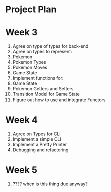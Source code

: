 # Project Plan

# Week 3
1. Agree on type of types for back-end 
2. Agree on types to represent:
  1. Pokemon
  2. Pokemon Types
  3. Pokemon Moves
  4. Game State
3. Implement functions for:
  1. Game State
  2. Pokemon Getters and Setters
  3. Transition Model for Game State
4. Figure out how to use and integrate Functors

# Week 4
1. Agree on Types for CLI
2. Implement a simple CLI
3. Implement a Pretty Printer
4. Debugging and refactoring

# Week 5
1. ???? when is this thing due anyway?
